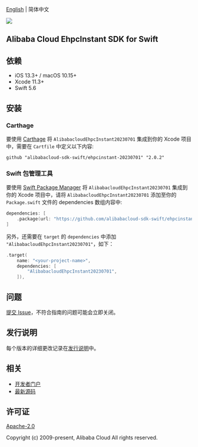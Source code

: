 [English](README.md) | 简体中文

![](https://aliyunsdk-pages.alicdn.com/icons/AlibabaCloud.svg)

## Alibaba Cloud EhpcInstant SDK for Swift

## 依赖

- iOS 13.3+ / macOS 10.15+
- Xcode 11.3+
- Swift 5.6

## 安装

### Carthage

要使用 [Carthage](https://github.com/Carthage/Carthage) 将 `AlibabacloudEhpcInstant20230701` 集成到你的 Xcode 项目中，需要在 `Cartfile` 中定义以下内容:

```ogdl
github "alibabacloud-sdk-swift/ehpcinstant-20230701" "2.0.2"
```

### Swift 包管理工具

要使用 [Swift Package Manager](https://swift.org/package-manager/) 将 `AlibabacloudEhpcInstant20230701` 集成到你的 Xcode 项目中，请将 `AlibabacloudEhpcInstant20230701` 添加至你的 `Package.swift` 文件的 dependencies 数组内容中:

```swift
dependencies: [
    .package(url: "https://github.com/alibabacloud-sdk-swift/ehpcinstant-20230701.git", from: "2.0.2")
]
```

另外，还需要在 `target` 的 `dependencies` 中添加 `"AlibabacloudEhpcInstant20230701"`，如下：

```swift
.target(
    name: "<your-project-name>",
    dependencies: [
        "AlibabacloudEhpcInstant20230701",
    ]),
```

## 问题

[提交 Issue](https://github.com/alibabacloud-sdk-swift/ehpcinstant-20230701/issues/new)，不符合指南的问题可能会立即关闭。

## 发行说明

每个版本的详细更改记录在[发行说明](./ChangeLog.txt)中。

## 相关

* [开发者门户](https://next.api.aliyun.com/home)
* [最新源码](https://github.com/alibabacloud-sdk-swift/ehpcinstant-20230701)

## 许可证

[Apache-2.0](http://www.apache.org/licenses/LICENSE-2.0)

Copyright (c) 2009-present, Alibaba Cloud All rights reserved.
